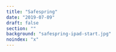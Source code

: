 ```yaml
---
title: "Safespring"
date: "2019-07-09"
draft: false
section: ""
background: "safespring-ipad-start.jpg"
noindex: "x"
---
```

